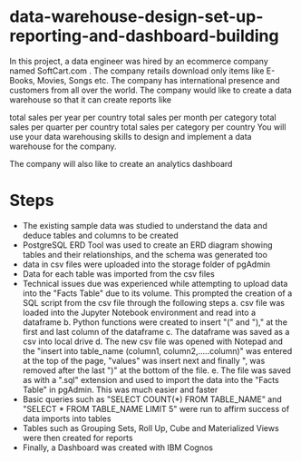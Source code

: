 # data-warehouse-design-set-up-reporting-and-dashboard-building
In this project, a data engineer was hired by an ecommerce company named SoftCart.com . The company retails download only items like E-Books, Movies, Songs etc. The company has international presence and customers from all over the world. The company would like to create a data warehouse so that it can create reports like

total sales per year per country
total sales per month per category
total sales per quarter per country
total sales per category per country
You will use your data warehousing skills to design and implement a data warehouse for the company.

The company will also like to create an analytics dashboard


# Steps
- The existing sample data was studied to understand the data and deduce tables and columns to be created
- PostgreSQL ERD Tool was used to create an ERD diagram showing tables and their relationships, and the schema was generated too
- data in csv files were uploaded into the storage folder of pgAdmin
- Data for each table was imported from the csv files
- Technical issues due was experienced while attempting to upload data into the "Facts Table" due to its volume. This prompted the creation of a SQL script from the csv file through the following steps
    a. csv file was loaded into the Jupyter Notebook environment and read into a dataframe
    b. Python functions were created to insert "(" and ")," at the first and last column of the dataframe
    c. The dataframe was saved as a csv into local drive
    d. The new csv file was opened with Notepad and the "insert into table_name (column1, column2,.....column)" was entered at the top of the page, "values" was insert next and finally ", was removed after the last ")" at the bottom of the file.
    e. The file was saved as with a ".sql" extension and used to import the data into the "Facts Table" in pgAdmin. This was much easier and faster
- Basic queries such as "SELECT COUNT(*) FROM TABLE_NAME" and "SELECT * FROM TABLE_NAME LIMIT 5" were run to affirm success of data imports into tables
- Tables such as Grouping Sets, Roll Up, Cube and Materialized Views were then created for reports
- Finally, a Dashboard was created with IBM Cognos
